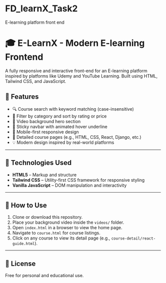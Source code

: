 # FD_learnX_Task2
E-learning platform front end
# 🎓 E-LearnX - Modern E-learning Frontend

A fully responsive and interactive front-end for an E-learning platform inspired by platforms like Udemy and YouTube Learning. Built using HTML, Tailwind CSS, and JavaScript.

## 📸 Features

- 🔍 Course search with keyword matching (case-insensitive)
- 📂 Filter by category and sort by rating or price
- 🎥 Video background hero section
- 🧭 Sticky navbar with animated hover underline
- 📱 Mobile-first responsive design
- 📘 Detailed course pages (e.g., HTML, CSS, React, Django, etc.)
- 💡 Modern design inspired by real-world platforms

---

## 🚀 Technologies Used

- **HTML5** – Markup and structure
- **Tailwind CSS** – Utility-first CSS framework for responsive styling
- **Vanilla JavaScript** – DOM manipulation and interactivity

---

## 🔧 How to Use

1. Clone or download this repository.
2. Place your background video inside the `videos/` folder.
3. Open `index.html` in a browser to view the home page.
4. Navigate to `course.html` for course listings.
5. Click on any course to view its detail page (e.g., `course-detail/react-guide.html`).

---





## 📄 License

Free for personal and educational use.

